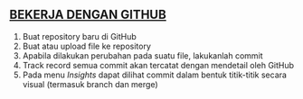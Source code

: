 ## [BEKERJA DENGAN GITHUB](https://youtu.be/Q3Id0DgcrXY)

1. Buat repository baru di GitHub
2. Buat atau upload file ke repository
3. Apabila dilakukan perubahan pada suatu file, lakukanlah commit
4. Track record semua commit akan tercatat dengan mendetail oleh GitHub
5. Pada menu _Insights_ dapat dilihat commit dalam bentuk titik-titik secara visual (termasuk branch dan merge)
